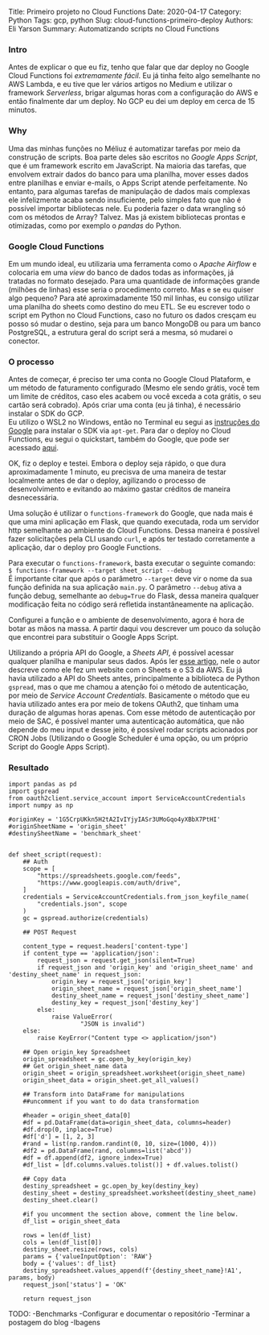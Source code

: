 Title: Primeiro projeto no Cloud Functions
Date: 2020-04-17
Category: Python
Tags: gcp, python
Slug: cloud-functions-primeiro-deploy
Authors: Eli Yarson
Summary: Automatizando scripts no Cloud Functions

### Intro

Antes de explicar o que eu fiz, tenho que falar que dar deploy no Google Cloud Functions foi *extremamente fácil*. Eu já tinha feito algo semelhante no AWS Lambda, e eu tive que ler vários artigos no Medium e utilizar o framework _Serverless_, brigar algumas horas com a configuração do AWS e então finalmente dar um deploy. No GCP eu dei um deploy em cerca de 15 minutos.  

### Why

Uma das minhas funções no Méliuz é automatizar tarefas por meio da construção de scripts. Boa parte deles são escritos no _Google Apps Script_, que é um framework escrito em JavaScript. Na maioria das tarefas, que envolvem extrair dados do banco para uma planilha, mover esses dados entre planilhas e enviar e-mails, o Apps Script atende perfeitamente. No entanto, para algumas tarefas de manipulação de dados mais complexas ele infelizmente acaba sendo insuficiente, pelo simples fato que não é possível importar bibliotecas nele.  Eu poderia fazer o data wrangling só com os métodos de Array? Talvez. Mas já existem bibliotecas prontas e otimizadas, como por exemplo o _pandas_ do Python.  

### Google Cloud Functions  

Em um mundo ideal, eu utilizaria uma ferramenta como o _Apache Airflow_ e colocaria em uma _view_ do banco de dados todas as informações, já tratadas no formato desejado. Para uma quantidade de informações grande (milhões de linhas) esse seria o procedimento correto. Mas e se eu quiser algo pequeno? Para até aproximadamente 150 mil linhas, eu consigo utilizar uma planilha do sheets como destino do meu ETL. Se eu escrever todo o script em Python no Cloud Functions, caso no futuro os dados cresçam eu posso só mudar o destino, seja para um banco MongoDB ou para um banco PostgreSQL, a estrutura geral do script será a mesma, só mudarei o conector.  

### O processo

Antes de começar, é preciso ter uma conta no Google Cloud Plataform, e um método de faturamento configurado (Mesmo ele sendo grátis, você tem um limite de créditos, caso eles acabem ou você exceda a cota grátis, o seu cartão será cobrado). Após criar uma conta (eu já tinha), é necessário instalar o SDK do GCP.  
Eu utilizo o WSL2 no Windows, então no Terminal eu segui as [instruções do Google](https://cloud.google.com/sdk/docs/downloads-apt-get) para instalar o SDK via `apt-get`.
Para dar o deploy no Cloud Functions, eu segui o quickstart, também do Google, que pode ser acessado [aqui](https://cloud.google.com/functions/docs/quickstart-python).  

OK, fiz o deploy e testei. Embora o deploy seja rápido, o que dura aproximadamente 1 minuto, eu precisva de uma maneira de testar localmente antes de dar o deploy, agilizando o processo de desenvolvimento e evitando ao máximo gastar créditos de maneira desnecessária.  

Uma solução é utilizar o `functions-framework` do Google, que nada mais é que uma mini aplicação em Flask, que quando executada, roda um servidor http semelhante ao ambiente do Cloud Functions. Dessa maneira é possível fazer solicitações pela CLI usando `curl`, e após ter testado corretamente a aplicação, dar o deploy pro Google Functions.  

Para executar o `functions-framework`, basta executar o seguinte comando:  
```$ functions-framework --target sheet_script --debug```  
É importante citar que após o parâmetro `--target` deve vir o nome da sua função definida na sua aplicação `main.py`. O parâmetro `--debug` ativa a função debug, semelhante ao `debug=True` do Flask, dessa maneira qualquer modificação feita no código será refletida instantâneamente na aplicação.  

Configurei a função e o ambiente de desenvolvimento, agora é hora de botar as mãos na massa. A partir daqui vou descrever um pouco da solução que encontrei para substituir o Google Apps Script.  

Utilizando a própria API do Google, a _Sheets API_, é possível acessar qualquer planilha e manipular seus dados. Após ler [esse artigo](https://towardsdatascience.com/use-google-sheets-s3-and-python-to-build-a-website-quickly-8e4501dab02e), nele o autor descreve como ele fez um website com o Sheets e o S3 da AWS. Eu já havia utilizado a API do Sheets antes, principalmente a biblioteca de Python `gspread`, mas o que me chamou a atenção foi o método de autenticação, por meio de _Service Account Credentials_. Basicamente o método que eu havia utilizado antes era por meio de tokens OAuth2, que tinham uma duração de algumas horas apenas. Com esse método de autenticação por meio de SAC, é possível manter uma autenticação automática, que não depende do meu input e desse jeito, é possível rodar scripts acionados por CRON Jobs (Utilizando o Google Scheduler é uma opção, ou um próprio Script do Google Apps Script).  

### Resultado

```
import pandas as pd
import gspread
from oauth2client.service_account import ServiceAccountCredentials
import numpy as np

#originKey = '1G5CrpUKkn5H2tA2IvIYjyIASr3UMoGqo4yXBbX7PtHI'
#originSheetName = 'origin_sheet'
#destinySheetName = 'benchmark_sheet'


def sheet_script(request):
    ## Auth
    scope = [
        "https://spreadsheets.google.com/feeds",
        "https://www.googleapis.com/auth/drive",
    ]
    credentials = ServiceAccountCredentials.from_json_keyfile_name(
        "credentials.json", scope
    )
    gc = gspread.authorize(credentials)

    ## POST Request

    content_type = request.headers['content-type']
    if content_type == 'application/json':
        request_json = request.get_json(silent=True)
        if request_json and 'origin_key' and 'origin_sheet_name' and 'destiny_sheet_name' in request_json:
            origin_key = request_json['origin_key']
            origin_sheet_name = request_json['origin_sheet_name']
            destiny_sheet_name = request_json['destiny_sheet_name']
            destiny_key = request_json['destiny_key']
        else:
            raise ValueError(
                    "JSON is invalid")
    else:
        raise KeyError("Content type <> application/json")

    ## Open origin_key Spreadsheet
    origin_spreadsheet = gc.open_by_key(origin_key)
    ## Get origin_sheet_name data
    origin_sheet = origin_spreadsheet.worksheet(origin_sheet_name)
    origin_sheet_data = origin_sheet.get_all_values()

    ## Transform into DataFrame for manipulations
    ##uncomment if you want to do data transformation

    #header = origin_sheet_data[0]
    #df = pd.DataFrame(data=origin_sheet_data, columns=header)
    #df.drop(0, inplace=True)
    #df['d'] = [1, 2, 3]
    #rand = list(np.random.randint(0, 10, size=(1000, 4)))
    #df2 = pd.DataFrame(rand, columns=list('abcd'))
    #df = df.append(df2, ignore_index=True)
    #df_list = [df.columns.values.tolist()] + df.values.tolist()

    ## Copy data
    destiny_spreadsheet = gc.open_by_key(destiny_key)
    destiny_sheet = destiny_spreadsheet.worksheet(destiny_sheet_name)
    destiny_sheet.clear()

    #if you uncomment the section above, comment the line below.
    df_list = origin_sheet_data

    rows = len(df_list)
    cols = len(df_list[0])
    destiny_sheet.resize(rows, cols)
    params = {'valueInputOption': 'RAW'}
    body = {'values': df_list}
    destiny_spreadsheet.values_append(f'{destiny_sheet_name}!A1', params, body)
    request_json['status'] = 'OK'

    return request_json
```


TODO:
-Benchmarks
-Configurar e documentar o repositório
-Terminar a postagem do blog
-Ibagens